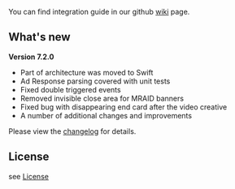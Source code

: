 You can find integration guide in our github [wiki](https://github.com/loopme/ios-united-sdk/wiki) page.

## What's new ##

**Version 7.2.0**

- Part of architecture was moved to Swift
- Ad Response parsing covered with unit tests
- Fixed double triggered events
- Removed invisible close area for MRAID banners
- Fixed bug with disappearing end card after the video creative
- A number of additional changes and improvements


Please view the [changelog](CHANGELOG.md) for details.

## License ##

see [License](LICENSE.md)